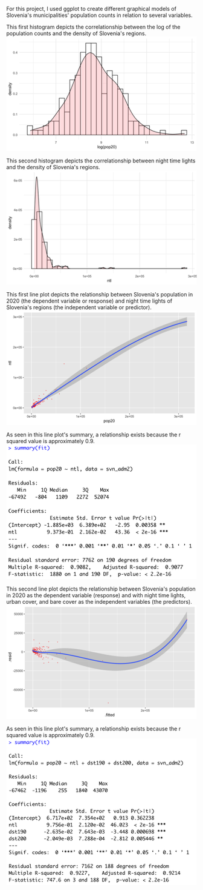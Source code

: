 For this project, I used ggplot to create different graphical models of Slovenia's municipalities' population counts in relation to several variables.

This first histogram depicts the correlationship between the log of the population counts and the density of Slovenia's regions.
![](histogramlogpop.png)

This second histogram depicts the correlationship between night time lights and the density of Slovenia's regions.
![](histogramntl.png)

This first line plot depicts the relationship between Slovenia's population in 2020 (the dependent variable or response) and night time lights of Slovenia's regions (the independent variable or predictor).
![](lineplot1.png)

As seen in this line plot's summary, a relationship exists because the r squared value is approximately 0.9.
![](lineplotsummary1.png)

This second line plot depicts the relationship between Slovenia's population in 2020 as the dependent variable (response) and with night time lights, urban cover, and bare cover as the independent variables (the predictors).
![](lineplot2.png)

As seen in this line plot's summary, a relationship exists because the r squared value is approximately 0.9.
![](lineplotsummary2.png)
